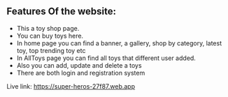 ## Features Of the website:

* This a toy shop page.
* You can buy toys here.
* In home page you can find a banner, a gallery, shop by category, latest toy, top trending toy etc
* In AllToys page you can find all toys that different user added.
* Also you can add, update and delete a toys
* There are both login and registration system

Live link: https://super-heros-27f87.web.app